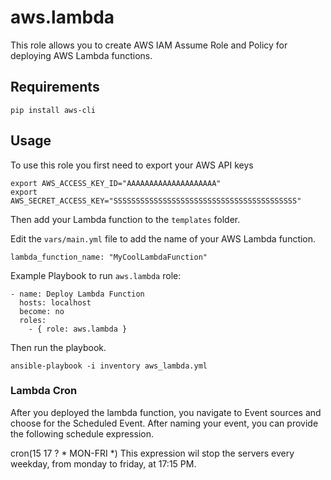 # aws.lambda

This role allows you to create AWS IAM Assume Role and Policy for deploying AWS Lambda functions. 

## Requirements

```
pip install aws-cli
```

## Usage 

To use this role you first need to export your AWS API keys 

```
export AWS_ACCESS_KEY_ID="AAAAAAAAAAAAAAAAAAAA"
export AWS_SECRET_ACCESS_KEY="SSSSSSSSSSSSSSSSSSSSSSSSSSSSSSSSSSSSSSSSS"
```

Then add your Lambda function to the `templates` folder. 

Edit the `vars/main.yml` file to add the name of your AWS Lambda function.

```
lambda_function_name: "MyCoolLambdaFunction"
``` 

Example Playbook to run `aws.lambda` role:

```
- name: Deploy Lambda Function
  hosts: localhost
  become: no
  roles:
    - { role: aws.lambda }
```

Then run the playbook. 

```
ansible-playbook -i inventory aws_lambda.yml
```

### Lambda Cron

After you deployed the lambda function, you navigate to Event sources and choose for the Scheduled Event. After naming your event, you can provide the following schedule expression.

cron(15 17 ? * MON-FRI *)
This expression wil stop the servers every weekday, from monday to friday, at 17:15 PM.
 